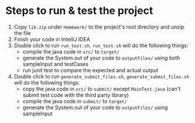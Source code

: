 # Steps to run & test the project

1. Copy `lib.zip` under `Homework/` to the project's root directory and unzip the file
1. Finish your code in IntelliJ IDEA
1. Double click to run `run_test.sh`, `run_test.sh` will do the following things:
   * compile the java code in `src/` to `target/`
   * generate the System.out of your code to `outputFiles/` using both sampleInput and testCases
   * run junit test to compare the expected and actual output
1. Double click to run `generate_submit_files.sh`, `generate_submit_files.sh` will do the following things:
   * copy the java code in `src/` to `submit/` except `MainTest.java` (can't submit test code with the third party library)
   * compile the java code in `submit/` to `target/`
   * generate the System.out of your code to `outputFiles/` using sampleInput
